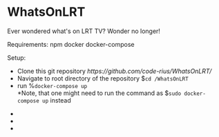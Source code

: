 # WhatsOnLRT
Ever wondered what's on LRT TV? Wonder no longer!

Requirements:
  npm
  docker
  docker-compose
  
Setup:

<ul>
  <li>Clone this git repository <i>https://github.com/code-rius/WhatsOnLRT/</i></li>
  <li>Navigate to root directory of the repository  $<code>cd /WhatsOnLRT</code></li>
  <li>run %<code>docker-compose up</code>
    <p style="margin-top:0">
      *Note, that one might need to run the command as $<code>sudo docker-compose up</code> instead
    </p>
  </li>
  <li></li>
  <li></li>
  <li></li>
  
</ul>
  

  
